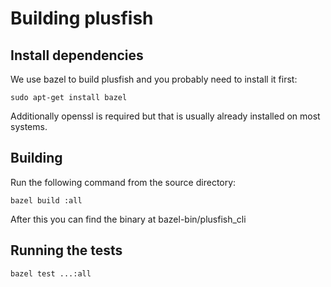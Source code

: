 # Building plusfish

## Install dependencies

We use bazel to build plusfish and you probably need to install it first:

```shell
sudo apt-get install bazel
```

Additionally openssl is required but that is usually already installed on most
systems.

## Building

Run the following command from the source directory:

```shell
bazel build :all
```

After this you can find the binary at bazel-bin/plusfish_cli

## Running the tests

```shell
bazel test ...:all
```




